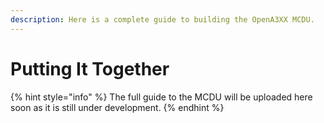 ```yaml
---
description: Here is a complete guide to building the OpenA3XX MCDU.
---
```


# Putting It Together

{% hint style="info" %}
The full guide to the MCDU will be uploaded here soon as it is still under development.
{% endhint %}
